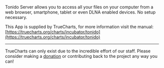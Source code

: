 Tonido Server allows you to access all your files on your computer from a web browser, smartphone, tablet or even DLNA enabled devices. No setup necessary.

This App is supplied by TrueCharts, for more information visit the manual: [https://truecharts.org/charts/incubator/tonido](https://truecharts.org/charts/incubator/tonido)

---

TrueCharts can only exist due to the incredible effort of our staff.
Please consider making a [donation](https://truecharts.org/sponsor) or contributing back to the project any way you can!
